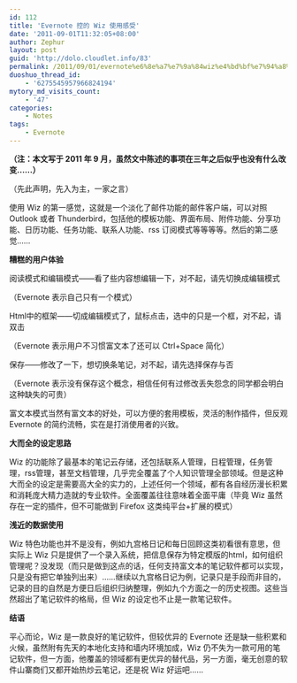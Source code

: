 ```yaml
---
id: 112
title: 'Evernote 控的 Wiz 使用感受'
date: '2011-09-01T11:32:05+08:00'
author: Zephur
layout: post
guid: 'http://dolo.cloudlet.info/83'
permalink: /2011/09/01/evernote%e6%8e%a7%e7%9a%84wiz%e4%bd%bf%e7%94%a8%e6%84%9f%e5%8f%97/
duoshuo_thread_id:
    - '6275545957966824194'
mytory_md_visits_count:
    - '47'
categories:
    - Notes
tags:
    - Evernote
---
```


**（注：本文写于 2011 年 9 月，虽然文中陈述的事项在三年之后似乎也没有什么改变……）**

（先此声明，先入为主，一家之言）

使用 Wiz 的第一感觉，这就是一个淡化了邮件功能的邮件客户端，可以对照 Outlook 或者 Thunderbird，包括他的模板功能、界面布局、附件功能、分享功能、日历功能、任务功能、联系人功能、rss 订阅模式等等等等。然后的第二感觉……

<!--more-->

**糟糕的用户体验**

阅读模式和编辑模式——看了些内容想编辑一下，对不起，请先切换成编辑模式

（Evernote 表示自己只有一个模式）

Html中的框架——切成编辑模式了，鼠标点击，选中的只是一个框，对不起，请双击

（Evernote 表示用户不习惯富文本了还可以 Ctrl+Space 简化）

保存——修改了一下，想切换条笔记，对不起，请先选择保存与否

（Evernote 表示没有保存这个概念，相信任何有过修改丢失怨念的同学都会明白这种缺失的可贵）

富文本模式当然有富文本的好处，可以方便的套用模板，灵活的制作插件，但反观Evernote 的简约流畅，实在是打消使用者的兴致。

**大而全的设定思路**

Wiz 的功能除了最基本的笔记云存储，还包括联系人管理，日程管理，任务管理，rss管理，甚至文档管理，几乎完全覆盖了个人知识管理全部领域。但是这种大而全的设定是需要高大全的实力的，上述任何一个领域，都有各自经历漫长积累和消耗庞大精力造就的专业软件。全面覆盖往往意味着全面平庸（毕竟 Wiz 虽然存在一定的插件，但不可能做到 Firefox 这类纯平台+扩展的模式）

**浅近的数据使用**

Wiz 特色功能也并不是没有，例如九宫格日记和每日回顾这类初看很有意思，但实际上 Wiz 只是提供了一个录入系统，把信息保存为特定模版的html，如何组织管理呢？没发现（而只是做到这点的话，任何支持富文本的笔记软件都可以实现，只是没有把它单独列出来）……继续以九宫格日记为例，记录只是手段而非目的，记录的目的自然是方便日后组织归纳整理，例如九个方面之一的历史视图。这些当然超出了笔记软件的格局，但 Wiz 的设定也不止是一款笔记软件。

**结语**

平心而论，Wiz 是一款良好的笔记软件，但较优异的 Evernote 还是缺一些积累和火候，虽然附有先天的本地化支持和墙内环境加成，Wiz 仍不失为一款可用的笔记软件，但一方面，他覆盖的领域都有更优异的替代品，另一方面，毫无创意的软件山寨商们又都开始热炒云笔记，还是祝 Wiz 好运吧……